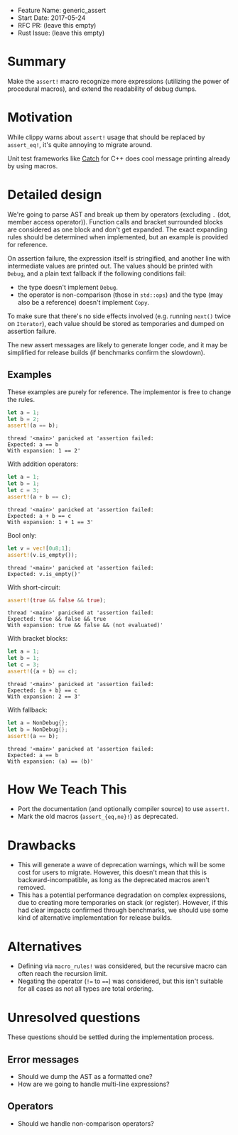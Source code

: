 - Feature Name: generic_assert
- Start Date: 2017-05-24
- RFC PR: (leave this empty)
- Rust Issue: (leave this empty)

# Summary
[summary]: #summary

Make the `assert!` macro recognize more expressions (utilizing the power of procedural macros), and extend the readability of debug dumps.

# Motivation
[motivation]: #motivation

While clippy warns about `assert!` usage that should be replaced by `assert_eq!`, it's quite annoying to migrate around.

Unit test frameworks like [Catch](https://github.com/philsquared/Catch) for C++ does cool message printing already by using macros.

# Detailed design
[design]: #detailed-design

We're going to parse AST and break up them by operators (excluding `.` (dot, member access operator)). Function calls and bracket surrounded blocks are considered as one block and don't get expanded. The exact expanding rules should be determined when implemented, but an example is provided for reference.

On assertion failure, the expression itself is stringified, and another line with intermediate values are printed out. The values should be printed with `Debug`, and a plain text fallback if the following conditions fail:
- the type doesn't implement `Debug`.
- the operator is non-comparison (those in `std::ops`) and the type (may also be a reference) doesn't implement `Copy`.

To make sure that there's no side effects involved (e.g. running `next()` twice on `Iterator`), each value should be stored as temporaries and dumped on assertion failure.

The new assert messages are likely to generate longer code, and it may be simplified for release builds (if benchmarks confirm the slowdown).

## Examples

These examples are purely for reference. The implementor is free to change the rules.

```rust
let a = 1;
let b = 2;
assert!(a == b);
```

```
thread '<main>' panicked at 'assertion failed:
Expected: a == b
With expansion: 1 == 2'
```

With addition operators:

```rust
let a = 1;
let b = 1;
let c = 3;
assert!(a + b == c);
```

```
thread '<main>' panicked at 'assertion failed:
Expected: a + b == c
With expansion: 1 + 1 == 3'
```

Bool only:
```rust
let v = vec![0u8;1];
assert!(v.is_empty());
```

```
thread '<main>' panicked at 'assertion failed:
Expected: v.is_empty()'
```

With short-circuit:
```rust
assert!(true && false && true);
```

```
thread '<main>' panicked at 'assertion failed:
Expected: true && false && true
With expansion: true && false && (not evaluated)'
```

With bracket blocks:
```rust
let a = 1;
let b = 1;
let c = 3;
assert!({a + b} == c);
```

```
thread '<main>' panicked at 'assertion failed:
Expected: {a + b} == c
With expansion: 2 == 3'
```

With fallback:
```rust
let a = NonDebug{};
let b = NonDebug{};
assert!(a == b);
```
```
thread '<main>' panicked at 'assertion failed:
Expected: a == b
With expansion: (a) == (b)'
```


# How We Teach This
[how-we-teach-this]: #how-we-teach-this

- Port the documentation (and optionally compiler source) to use `assert!`.
- Mark the old macros (`assert_{eq,ne}!`) as deprecated.

# Drawbacks
[drawbacks]: #drawbacks

- This will generate a wave of deprecation warnings, which will be some cost for users to migrate. However, this doesn't mean that this is backward-incompatible, as long as the deprecated macros aren't removed.
- This has a potential performance degradation on complex expressions, due to creating more temporaries on stack (or register). However, if this had clear impacts confirmed through benchmarks, we should use some kind of alternative implementation for release builds.

# Alternatives
[alternatives]: #alternatives

- Defining via `macro_rules!` was considered, but the recursive macro can often reach the recursion limit.
- Negating the operator (`!=` to `==`) was considered, but this isn't suitable for all cases as not all types are total ordering.

# Unresolved questions
[unresolved]: #unresolved-questions

These questions should be settled during the implementation process.

## Error messages
- Should we dump the AST as a formatted one?
- How are we going to handle multi-line expressions?

## Operators
- Should we handle non-comparison operators?
